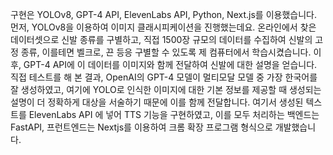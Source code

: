 
구현은 YOLOv8, GPT-4 API, ElevenLabs API, Python, Next.js를 이용했습니다. 
먼저, YOLOv8을 이용하여 이미지 클래시피케이션을 진행했는데요. 온라인에서 찾은 데이터셋으로 신발 종류를 구별하고, 직접 1500장 규모의 데이터를 수집하여 신발의 고정 종류, 이를테면 벨크로, 끈 등응 구별할 수 있도록 제 컴퓨터에서 학습시켰습니다. 이후, GPT-4 API에 이 데이터를 이미지와 함께 전달하여 신발에 대한 설명을 얻습니다. 직접 테스트를 해 본 결과, OpenAI의 GPT-4 모델이 멀티모달 모델 중 가장 한국어를 잘 생성하였고, 여기에 YOLO로 인식한 이미지에 대한 기본 정보를 제공할 때 생성되는 설명이 더 정확하게 대상을 서술하기 때문에 이를 함께 전달합니다. 여기서 생성된 텍스트를 ElevenLabs API 에 넣어 TTS 기능을 구현하였고, 이를 모두 처리하는 백엔드는 FastAPI, 프런트엔드는 Nextjs를 이용하여 크롬 확장 프로그램 형식으로 개발했습니다. 